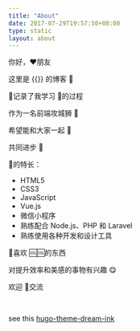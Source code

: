 ```yaml
---
title: "About"
date: 2017-07-29T19:57:50+08:00
type: static
layout: about
---
```


<span id="hello">你好</span>，:heart:朋友

这里是 {{<param author>}} 的博客 :memo:

:memo:记录了我学习 :mag_right:的过程

作为一名前端攻城狮 :lion:

希望能和大家一起 :mag_right:

共同进步 :runner:

:lion:的特长：

* HTML5
* CSS3
* JavaScript
* Vue.js
* 微信小程序
* 熟练配合 Node.js、PHP 和 Laravel
* 熟练使用各种开发和设计工具

:lion:喜欢 :cool::cool:的东西

对提升效率和美感的事物有兴趣 :yum:

欢迎 :clap:交流

<br>

see this [hugo-theme-dream-ink](https://github.com/RyunPu/hugo-theme-dream-ink)
